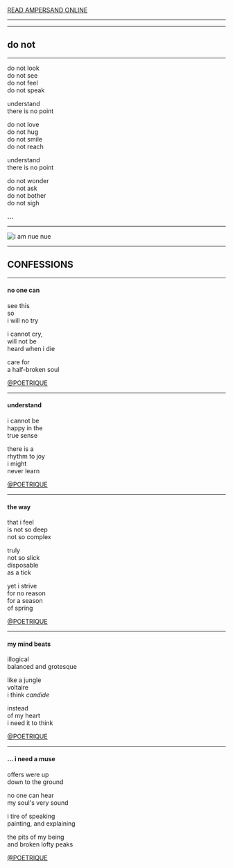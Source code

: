 [READ AMPERSAND ONLINE](http://bit.ly/Ampersand-Online)

- - - 
- - - 

## do not

- - -

do not look  
do not see  
do not feel  
do not speak  

understand  
there is no point  

do not love  
do not hug  
do not smile  
do not reach  

understand  
there is no point  

do not wonder  
do not ask  
do not bother  
do not sigh  

**...**

- - -
![i am nue nue](http://res.cloudinary.com/poetrique/image/upload/c_scale,e_art:linen,q_auto:best,r_35,w_500/v1511761478/htmlpoems/01-HP_pq1mnq.jpg)
- - -

## CONFESSIONS

- - -

#### no one can

see this  
so  
i will no try  

i cannot cry,  
will not be  
heard when i die  

care for  
a half-broken soul  

[@POETRIQUE](http://instagram.com/poetrique)

- - -

#### understand

i cannot be  
happy in the  
true sense  

there is a  
rhythm to joy  
i might  
never learn  

[@POETRIQUE](http://instagram.com/poetrique)

- - - 

#### the way

that i feel  
is not so deep  
not so complex  

truly  
not so slick  
disposable  
as a tick  

yet i strive  
for no reason  
for a season  
of spring  

[@POETRIQUE](http://instagram.com/poetrique)

- - -

#### my mind beats

illogical  
balanced and grotesque  

like a jungle  
voltaire  
i think _candide_  

instead  
of my heart  
i need it to think  

[@POETRIQUE](http://instagram.com/poetrique)

- - -

#### ... i need a muse

offers were up  
down to the ground  

no one can hear  
my soul's very sound  

i tire of speaking  
painting, and explaining  

the pits of my being  
and broken lofty peaks  

[@POETRIQUE](http://instagram.com/poetrique)
